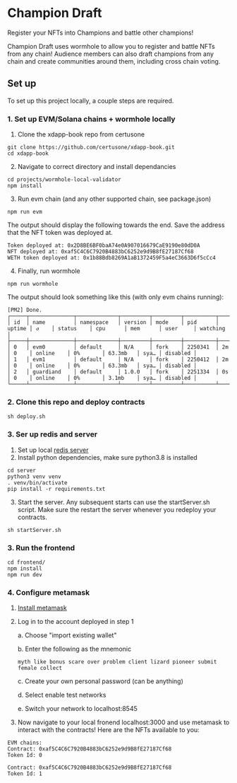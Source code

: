 # Champion Draft

Register your NFTs into Champions and battle other champions!

Champion Draft uses wormhole to allow you to register and battle NFTs from any chain! Audience members can also draft champions from any chain and create communities around them, including cross chain voting. 

## Set up

To set up this project locally, a couple steps are required.

### 1. Set up EVM/Solana chains + wormhole locally

1. Clone the xdapp-book repo from certusone
```
git clone https://github.com/certusone/xdapp-book.git
cd xdapp-book
```
2. Navigate to correct directory and install dependancies

```
cd projects/wormhole-local-validator
npm install
```
3. Run evm chain (and any other supported chain, see package.json)

```
npm run evm
```

The output should display the following towards the end. Save the address that the NFT token was deployed at.

```
Token deployed at: 0x2D8BE6BF0baA74e0A907016679CaE9190e80dD0A
NFT deployed at: 0xaf5C4C6C7920B4883bC6252e9d9B8fE27187Cf68
WETH token deployed at: 0x1b88Bdb8269A1aB1372459F5a4eC3663D6f5cCc4
```

4. Finally, run wormhole

```
npm run wormhole
```

The output should look something like this (with only evm chains running):

```
[PM2] Done.
┌─────┬──────────────┬─────────────┬─────────┬─────────┬──────────┬────────┬──────┬───────────┬──────────┬──────────┬──────────┬──────────┐
│ id  │ name         │ namespace   │ version │ mode    │ pid      │ uptime │ ↺    │ status    │ cpu      │ mem      │ user     │ watching │
├─────┼──────────────┼─────────────┼─────────┼─────────┼──────────┼────────┼──────┼───────────┼──────────┼──────────┼──────────┼──────────┤
│ 0   │ evm0         │ default     │ N/A     │ fork    │ 2250341  │ 2m     │ 0    │ online    │ 0%       │ 63.3mb   │ sya… │ disabled │
│ 1   │ evm1         │ default     │ N/A     │ fork    │ 2250412  │ 2m     │ 0    │ online    │ 0%       │ 63.3mb   │ sya… │ disabled │
│ 2   │ guardiand    │ default     │ 1.0.0   │ fork    │ 2251334  │ 0s     │ 0    │ online    │ 0%       │ 3.1mb    │ sya… │ disabled │
└─────┴──────────────┴─────────────┴─────────┴─────────┴──────────┴────────┴──────┴───────────┴──────────┴──────────┴──────────┴──────────┘
```

### 2. Clone this repo and deploy contracts

```
sh deploy.sh
```

### 3. Ser up redis and server
1. Set up local [redis server](https://redis.io/docs/getting-started/)
2. Install python dependencies, make sure python3.8 is installed

```
cd server
python3 venv venv
. venv/bin/activate
pip install -r requirements.txt
```

3. Start the server. Any subsequent starts can use the startServer.sh script. Make sure the restart the server whenever you redeploy your contracts.

```
sh startServer.sh
```

### 3. Run the frontend

```
cd frontend/
npm install
npm run dev 
```

### 4. Configure metamask

1. [Install metamask](https://chrome.google.com/webstore/detail/metamask/nkbihfbeogaeaoehlefnkodbefgpgknn/related)
2. Log in to the account deployed in step 1

    a. Choose "import existing wallet"
    
    b. Enter the following as the mnemonic

    ```
    myth like bonus scare over problem client lizard pioneer submit female collect
    ```

    c. Create your own personal password (can be anything)

    d. Select enable test networks

    e. Switch your network to localhost:8545

3. Now navigate to your local fronend localhost:3000 and use metamask to interact with the contracts! Here are the NFTs available to you:

```
EVM chains:
Contract: 0xaf5C4C6C7920B4883bC6252e9d9B8fE27187Cf68
Token Id: 0

Contract: 0xaf5C4C6C7920B4883bC6252e9d9B8fE27187Cf68
Token Id: 1
```

